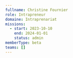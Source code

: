 ```yaml
---
fullname: Christine Fournier
role: Intrapreneur
domaine: Intraprenariat
missions:
  - start: 2023-10-10
    end: 2024-01-01
    status: admin
memberType: beta
teams: []
---
```


